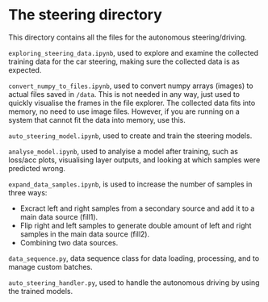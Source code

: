 # The steering directory

This directory contains all the files for the autonomous steering/driving.

`exploring_steering_data.ipynb`, used to explore and examine the collected training data for the car steering, making sure the collected data is as expected.

`convert_numpy_to_files.ipynb`, used to convert numpy arrays (images) to actual files saved in `/data`. This is not needed in any way, just used to quickly visualise the frames in the file explorer. The collected data fits into memory, no need to use image files. However, if you are running on a system that cannot fit the data into memory, use this.


`auto_steering_model.ipynb`, used to create and train the steering models.

`analyse_model.ipynb`, used to analyise a model after training, such as loss/acc plots, visualising layer outputs, and looking at which samples were predicted wrong.

`expand_data_samples.ipynb`, is used to increase the number of samples in three ways:
- Excract left and right samples from a secondary source and add it to a main data source (fill1).
- Flip right and left samples to generate double amount of left and right samples in the main data source (fill2).
- Combining two data sources.

`data_sequence.py`, data sequence class for data loading, processing, and to manage custom batches.

`auto_steering_handler.py`, used to handle the autonomous driving by using the trained models.


